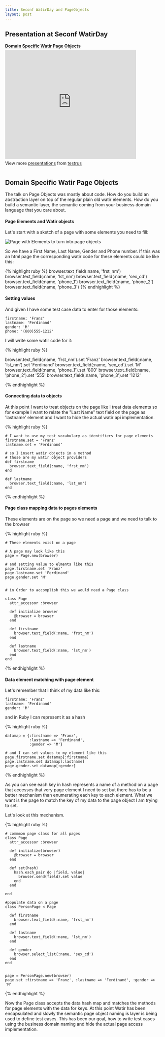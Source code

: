 ```yaml
---
title: Seconf WatirDay and PageObjects
layout: post
---
```


## Presentation at Seconf WatirDay


<div style="width:425px" id="__ss_7502787"> <strong style="display:block;margin:12px 0 4px"><a href="http://www.slideshare.net/testrus/domain-specific-watir-page-objects" title="Domain Specific Watir Page Objects" target="_blank">Domain Specific Watir Page Objects</a></strong> <iframe src="http://www.slideshare.net/slideshow/embed_code/7502787" width="425" height="355" frameborder="0" marginwidth="0" marginheight="0" scrolling="no"></iframe> <div style="padding:5px 0 12px"> View more <a href="http://www.slideshare.net/" target="_blank">presentations</a> from <a href="http://www.slideshare.net/testrus" target="_blank">testrus</a> </div> </div>


## Domain Specific Watir Page Objects 

The talk on Page Objects was mostly about code. How do you build an abstraction layer on top of the regular plain old watir elements. How do you build a semantic layer, the semantic coming from your business domain language that you care about. 

#### Page Elements and Watir objects

Let's start with a sketch of a page with some elements you need to fill: 

![Page with Elements to turn into page objects](/images/watirday-pageobjects-mock.png)

So we have a First Name, Last Name, Gender and Phone number. If this was an html page the corresponding watir code for these elements could be like this:

{% highlight ruby %}
browser.text_field(:name, 'frst_nm')
browser.text_field(:name, 'lst_nm')
browser.text_field(:name, 'sex_cd')
browser.text_field(:name, 'phone_1')
browser.text_field(:name, 'phone_2')
browser.text_field(:name, 'phone_3')
{% endhighlight %}


#### Setting values

And given I have some test case data to enter for those elements: 

	firstname: 'Franz'
	lastname: 'Ferdinand'
	gender: 'M'
	phone: '(800)555-1212'

I will write some watir code for it:

{% highlight ruby %}

browser.text_field(:name, 'frst_nm').set 'Franz'
browser.text_field(:name, 'lst_nm').set 'Ferdinand'
browser.text_field(:name, 'sex_cd').set 'M'
browser.text_field(:name, 'phone_1').set '800'
browser.text_field(:name, 'phone_2').set '555'
browser.text_field(:name, 'phone_3').set '1212'

{% endhighlight %}


#### Connecting data to objects

At this point I want to treat objects on the page like I treat data elements so for example I want to relate the "Last Name" text field on the page as 'lastname' element and I want to hide the actual watir api implementation. 


{% highlight ruby %}

    # I want to use my test vocabulary as identifiers for page elements
    firstname.set = 'Franz'
    lastname.set = 'Ferdinand'

    # so I insert watir objects in a method
    # those are my watir object providers
    def firstname
      browser.text_field(:name, 'frst_nm')
    end

    def lastname
      browser.text_field(:name, 'lst_nm')
    end

{% endhighlight %}

#### Page class mapping data to pages elements

These elements are on the page so we need a page and we need to talk to the browser

{% highlight ruby %}

    # These elements exist on a page

    # A page may look like this
    page = Page.new(browser)

    # and setting value to elments like this
    page.firstname.set 'Franz'
    page.lastname.set 'Ferdinand'
    page.gender.set 'M'


 	# in Order to accomplish this we would need a Page class

    class Page
      attr_accessor :browser

      def initialize browser
        @browser = browser
      end

      def firstname
	    browser.text_field(:name, 'frst_nm')
      end

      def lastname
        browser.text_field(:name, 'lst_nm')
      end
    end

{% endhighlight %}


#### Data element matching with page element

Let's remember that I think of my data like this: 

	firstname: 'Franz'
	lastname: 'Ferdinand'
	gender: 'M'

and in Ruby I can represent it as a hash

{% highlight ruby %}

    datamap = {:firstname => 'Franz',
               :lastname => 'Ferdinand',
               :gender => 'M'}

    # and I can set values to my element like this
    page.firstname.set datamap[:firstname]
    page.lastname.set datamap[:lastname]
    page.gender.set datamap[:gender]

{% endhighlight %}

As you can see each key in hash represents a name of a method on a page that accesses that very page element I need to set but there has to be a better mechanism than enumerating each key to each element. What we want is the page to match the key of my data to the page object I am trying to set.

Let's look at this mechanism.

{% highlight ruby %}

    # commmon page class for all pages
    class Page
      attr_accessor :browser

      def initialize(browser)
        @browser = browser
      end

      def set(hash)
        hash.each_pair do |field, value|
          browser.send(field).set value
        end
      end

    end

    #populate data on a page
    class PersonPage < Page

      def firstname
        browser.text_field(:name, 'frst_nm')
      end

      def lastname
        browser.text_field(:name, 'lst_nm')
      end

      def gender
        browser.select_list(:name, 'sex_cd')
      end
    end


    page = PersonPage.new(browser)
    page.set :firstname => 'Franz', :lastname => 'Ferdinand', :gender => 'M'

{% endhighlight %}


Now the Page class accepts the data hash map and matches the methods for page elements with the data for keys. At this point Watir has been encapsulated and slowly the semantic page object naming is layer is being used to define test cases. 
This has been our goal, how to write test cases using the business domain naming and hide the actual page access implementation. 



